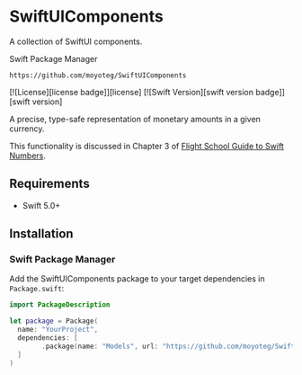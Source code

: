 # SwiftUIComponents

A collection of SwiftUI components.

Swift Package Manager

```https://github.com/moyoteg/SwiftUIComponents```

[![License][license badge]][license]
[![Swift Version][swift version badge]][swift version]

A precise, type-safe representation of monetary amounts in a given currency.

This functionality is discussed in Chapter 3 of
[Flight School Guide to Swift Numbers](https://flight.school/books/numbers).

## Requirements

- Swift 5.0+

## Installation

### Swift Package Manager

Add the SwiftUIComponents package to your target dependencies in `Package.swift`:

```swift
import PackageDescription

let package = Package(
  name: "YourProject",
  dependencies: [
        .package(name: "Models", url: "https://github.com/moyoteg/SwiftUIComponents", .branch("master")),
  ]
)
```
